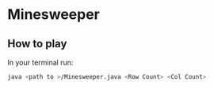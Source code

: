 # Minesweeper

## How to play

In your terminal run:

```sh
java <path to >/Minesweeper.java <Row Count> <Col Count>
```

